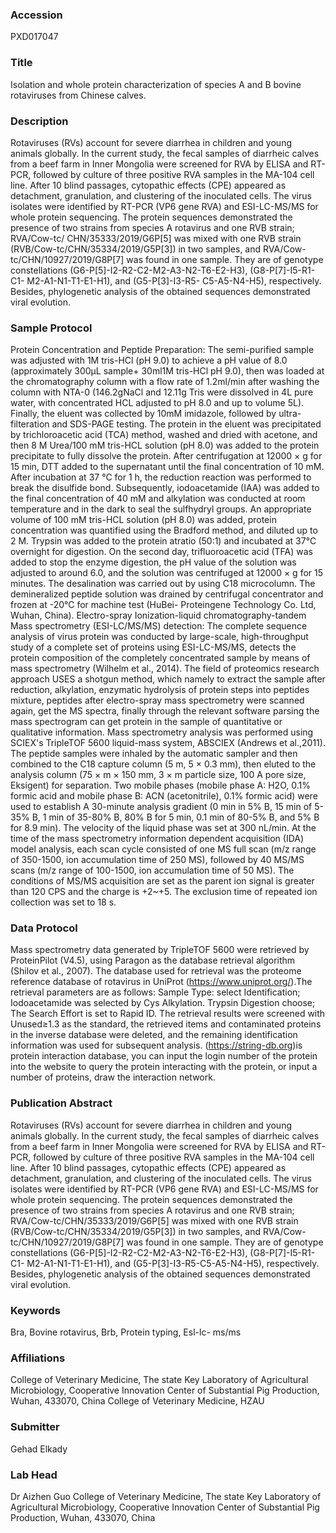 ### Accession
PXD017047

### Title
Isolation and whole protein characterization of species A and B bovine rotaviruses from Chinese calves.

### Description
Rotaviruses (RVs) account for severe diarrhea in children and young animals globally. In the current study, the fecal samples of diarrheic calves from a beef farm in Inner Mongolia were screened for RVA by ELISA and RT- PCR, followed by culture of three positive RVA samples in the MA-104 cell line. After 10 blind passages, cytopathic effects (CPE) appeared as detachment, granulation, and clustering of the inoculated cells. The virus isolates were identified by RT-PCR (VP6 gene RVA) and ESI-LC-MS/MS for whole protein sequencing. The protein sequences demonstrated the presence of two strains from species A rotavirus and one RVB strain; RVA/Cow-tc/ CHN/35333/2019/G6P[5] was mixed with one RVB strain (RVB/Cow-tc/CHN/35334/2019/G5P[3]) in two samples, and RVA/Cow-tc/CHN/10927/2019/G8P[7] was found in one sample. They are of genotype constellations (G6-P[5]-I2-R2-C2-M2-A3-N2-T6-E2-H3), (G8-P[7]-I5-R1-C1- M2-A1-N1-T1-E1-H1), and (G5-P[3]-I3-R5- C5-A5-N4-H5), respectively. Besides, phylogenetic analysis of the obtained sequences demonstrated viral evolution.

### Sample Protocol
Protein Concentration and Peptide Preparation: The semi-purified sample was adjusted with 1M tris-HCl (pH 9.0) to achieve a pH value of 8.0 (approximately 300µL sample+ 30ml1M tris-HCl pH 9.0), then was loaded at the chromatography column with a flow rate of 1.2ml/min after washing the column with NTA-0 (146.2gNaCl and 12.11g Tris were dissolved in 4L pure water, with concentrated HCL adjusted to pH 8.0 and up to volume  5L). Finally, the eluent was collected by 10mM imidazole, followed by ultra-filteration and SDS-PAGE testing. The protein in the eluent was precipitated by trichloroacetic acid (TCA) method, washed and dried with acetone, and then 8 M Urea/100 mM tris-HCL solution (pH 8.0) was added to the protein precipitate to fully dissolve the protein. After centrifugation at 12000 × g for 15 min, DTT added to the supernatant until the final concentration of 10 mM. After incubation at 37 ℃ for 1 h, the reduction reaction was performed to break the disulfide bond. Subsequently, iodoacetamide (IAA) was added to the final concentration of 40 mM and alkylation was conducted at room temperature and in the dark to seal the sulfhydryl groups. An appropriate volume of 100 mM tris-HCL solution (pH 8.0) was added, protein concentration was quantified using the Bradford method, and diluted up to 2 M. Trypsin was added to the protein atratio (50:1) and incubated at 37℃ overnight for digestion. On the second day, trifluoroacetic acid (TFA) was added to stop the enzyme digestion, the pH value of the solution was adjusted to around 6.0, and the solution was centrifuged at 12000 × g for 15 minutes. The desalination was carried out by using C18 microcolumn. The demineralized peptide solution was drained by centrifugal concentrator and frozen at -20℃ for machine test (HuBei- Proteingene Technology Co. Ltd, Wuhan, China).  Electro-spray Ionization-liquid chromatography-tandem Mass spectrometry (ESI-LC/MS/MS) detection: The complete sequence analysis of virus protein was conducted by large-scale, high-throughput study of a complete set of proteins using ESI-LC-MS/MS, detects the protein composition of the completely concentrated sample by means of mass spectrometry (Wilhelm et al., 2014). The field of proteomics research approach USES a shotgun method, which namely to extract the sample after reduction, alkylation, enzymatic hydrolysis of protein steps into peptides mixture, peptides after electro-spray mass spectrometry were scanned again, get the MS spectra, finally through the relevant software parsing the mass spectrogram can get protein in the sample of quantitative or qualitative information. Mass spectrometry analysis was performed using SCIEX's TripleTOF 5600 liquid-mass system, ABSCIEX (Andrews et al.,2011). The peptide samples were inhaled by the automatic sampler and then combined to the C18 capture column (5 m, 5 × 0.3 mm), then eluted to the analysis column (75 × m × 150 mm, 3 × m particle size, 100 A pore size, Eksigent) for separation. Two mobile phases (mobile phase A: H2O, 0.1% formic acid and mobile phase B: ACN (acetonitrile), 0.1% formic acid) were used to establish A 30-minute analysis gradient (0 min in 5% B, 15 min of 5-35% B, 1 min of 35-80% B, 80% B for 5 min, 0.1 min of 80-5% B, and 5% B for 8.9 min). The velocity of the liquid phase was set at 300 nL/min. At the time of the mass spectrometry information dependent acquisition (IDA) model analysis, each scan cycle consisted of one MS full scan (m/z range of 350-1500, ion accumulation time of 250 MS), followed by 40 MS/MS scans (m/z range of 100-1500, ion accumulation time of 50 MS). The conditions of MS/MS acquisition are set as the parent ion signal is greater than 120 CPS and the charge is +2~+5. The exclusion time of repeated ion collection was set to 18 s.

### Data Protocol
Mass spectrometry data generated by TripleTOF 5600 were retrieved by ProteinPilot (V4.5), using Paragon as the database retrieval algorithm (Shilov et al., 2007). The database used for retrieval was the proteome reference database of rotavirus in UniProt (https://www.uniprot.org/).The retrieval parameters are as follows: Sample Type: select Identification; Iodoacetamide was selected by Cys Alkylation. Trypsin Digestion choose; The Search Effort is set to Rapid ID. The retrieval results were screened with Unused≥1.3 as the standard, the retrieved items and contaminated proteins in the inverse database were deleted, and the remaining identification information was used for subsequent analysis. (https://string-db.org)is protein interaction database, you can input the login number of the protein into the website to query the protein interacting with the protein, or input a number of proteins, draw the interaction network.

### Publication Abstract
Rotaviruses (RVs) account for severe diarrhea in children and young animals globally. In the current study, the fecal samples of diarrheic calves from a beef farm in Inner Mongolia were screened for RVA by ELISA and RT-PCR, followed by culture of three positive RVA samples in the MA-104 cell line. After 10 blind passages, cytopathic effects (CPE) appeared as detachment, granulation, and clustering of the inoculated cells. The virus isolates were identified by RT-PCR (VP6 gene RVA) and ESI-LC-MS/MS for whole protein sequencing. The protein sequences demonstrated the presence of two strains from species A rotavirus and one RVB strain; RVA/Cow-tc/CHN/35333/2019/G6P[5] was mixed with one RVB strain (RVB/Cow-tc/CHN/35334/2019/G5P[3]) in two samples, and RVA/Cow-tc/CHN/10927/2019/G8P[7] was found in one sample. They are of genotype constellations (G6-P[5]-I2-R2-C2-M2-A3-N2-T6-E2-H3), (G8-P[7]-I5-R1-C1- M2-A1-N1-T1-E1-H1), and (G5-P[3]-I3-R5-C5-A5-N4-H5), respectively. Besides, phylogenetic analysis of the obtained sequences demonstrated viral evolution.

### Keywords
Bra, Bovine rotavirus, Brb, Protein typing, Esl-lc- ms/ms

### Affiliations
College of Veterinary Medicine, The state Key Laboratory of Agricultural Microbiology, Cooperative Innovation Center of Substantial Pig Production, Wuhan, 433070, China
College of Veterinary Medicine, HZAU

### Submitter
Gehad Elkady

### Lab Head
Dr Aizhen Guo
College of Veterinary Medicine, The state Key Laboratory of Agricultural Microbiology, Cooperative Innovation Center of Substantial Pig Production, Wuhan, 433070, China


